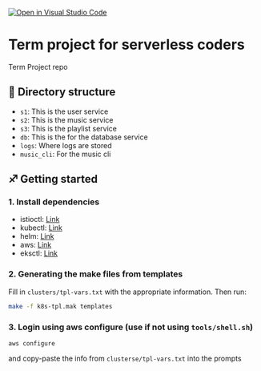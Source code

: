 [![Open in Visual Studio Code](https://classroom.github.com/assets/open-in-vscode-f059dc9a6f8d3a56e377f745f24479a46679e63a5d9fe6f495e02850cd0d8118.svg)](https://classroom.github.com/online_ide?assignment_repo_id=7078972&assignment_repo_type=AssignmentRepo)

# Term project for serverless coders

Term Project repo

## 📂 Directory structure

- `s1`: This is the user service
- `s2`: This is the music service
- `s3`: This is the playlist service
- `db`: This is the for the database service
- `logs`: Where logs are stored
- `music_cli`: For the music cli

## ♐ Getting started

### 1. Install dependencies

- istioctl: [Link](https://istio.io/latest/docs/ops/diagnostic-tools/istioctl/)
- kubectl: [Link](https://kubernetes.io/docs/tasks/tools/)
- helm: [Link](https://helm.sh/docs/helm/helm_install/)
- aws: [Link](https://docs.aws.amazon.com/cli/latest/userguide/getting-started-install.html)
- eksctl: [Link](https://docs.aws.amazon.com/eks/latest/userguide/eksctl.html)

### 2. Generating the make files from templates

Fill in `clusters/tpl-vars.txt` with the appropriate information. Then run:

```sh
make -f k8s-tpl.mak templates
```

### 3. Login using aws configure (use if not using `tools/shell.sh`)

```
aws configure
```

and copy-paste the info from `clusterse/tpl-vars.txt` into the prompts
